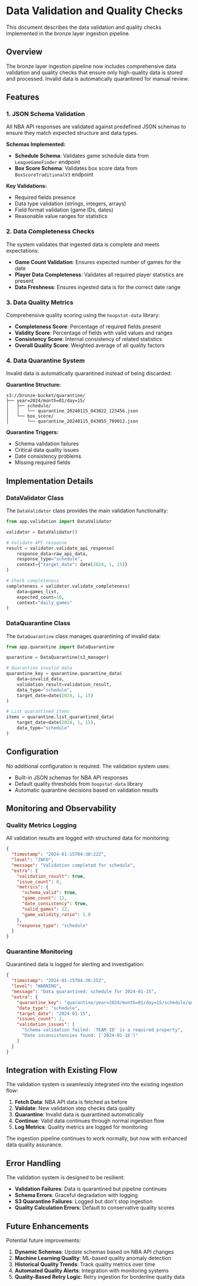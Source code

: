# Data Validation and Quality Checks

This document describes the data validation and quality checks implemented in the bronze layer ingestion pipeline.

## Overview

The bronze layer ingestion pipeline now includes comprehensive data validation and quality checks that ensure only high-quality data is stored and processed. Invalid data is automatically quarantined for manual review.

## Features

### 1. JSON Schema Validation

All NBA API responses are validated against predefined JSON schemas to ensure they match expected structure and data types.

**Schemas Implemented:**
- **Schedule Schema**: Validates game schedule data from `LeagueGameFinder` endpoint
- **Box Score Schema**: Validates box score data from `BoxScoreTraditionalV3` endpoint

**Key Validations:**
- Required fields presence
- Data type validation (strings, integers, arrays)
- Field format validation (game IDs, dates)
- Reasonable value ranges for statistics

### 2. Data Completeness Checks

The system validates that ingested data is complete and meets expectations:

- **Game Count Validation**: Ensures expected number of games for the date
- **Player Data Completeness**: Validates all required player statistics are present
- **Data Freshness**: Ensures ingested data is for the correct date range

### 3. Data Quality Metrics

Comprehensive quality scoring using the `hoopstat-data` library:

- **Completeness Score**: Percentage of required fields present
- **Validity Score**: Percentage of fields with valid values and ranges
- **Consistency Score**: Internal consistency of related statistics
- **Overall Quality Score**: Weighted average of all quality factors

### 4. Data Quarantine System

Invalid data is automatically quarantined instead of being discarded:

**Quarantine Structure:**
```
s3://bronze-bucket/quarantine/
├── year=2024/month=01/day=15/
│   ├── schedule/
│   │   └── quarantine_20240115_043022_123456.json
│   └── box_score/
│       └── quarantine_20240115_043055_789012.json
```

**Quarantine Triggers:**
- Schema validation failures
- Critical data quality issues
- Date consistency problems
- Missing required fields

## Implementation Details

### DataValidator Class

The `DataValidator` class provides the main validation functionality:

```python
from app.validation import DataValidator

validator = DataValidator()

# Validate API response
result = validator.validate_api_response(
    response_data=raw_api_data,
    response_type="schedule",
    context={"target_date": date(2024, 1, 15)}
)

# Check completeness
completeness = validator.validate_completeness(
    data=games_list,
    expected_count=10,
    context="daily_games"
)
```

### DataQuarantine Class

The `DataQuarantine` class manages quarantining of invalid data:

```python
from app.quarantine import DataQuarantine

quarantine = DataQuarantine(s3_manager)

# Quarantine invalid data
quarantine_key = quarantine.quarantine_data(
    data=invalid_data,
    validation_result=validation_result,
    data_type="schedule",
    target_date=date(2024, 1, 15)
)

# List quarantined items
items = quarantine.list_quarantined_data(
    target_date=date(2024, 1, 15),
    data_type="schedule"
)
```

## Configuration

No additional configuration is required. The validation system uses:

- Built-in JSON schemas for NBA API responses
- Default quality thresholds from `hoopstat-data` library
- Automatic quarantine decisions based on validation results

## Monitoring and Observability

### Quality Metrics Logging

All validation results are logged with structured data for monitoring:

```json
{
  "timestamp": "2024-01-15T04:30:22Z",
  "level": "INFO",
  "message": "Validation completed for schedule",
  "extra": {
    "validation_result": true,
    "issue_count": 0,
    "metrics": {
      "schema_valid": true,
      "game_count": 12,
      "date_consistency": true,
      "valid_games": 12,
      "game_validity_ratio": 1.0
    },
    "response_type": "schedule"
  }
}
```

### Quarantine Monitoring

Quarantined data is logged for alerting and investigation:

```json
{
  "timestamp": "2024-01-15T04:30:25Z",
  "level": "WARNING",
  "message": "Data quarantined: schedule for 2024-01-15",
  "extra": {
    "quarantine_key": "quarantine/year=2024/month=01/day=15/schedule/quarantine_20240115_043025_123456.json",
    "data_type": "schedule",
    "target_date": "2024-01-15",
    "issues_count": 2,
    "validation_issues": [
      "Schema validation failed: 'TEAM_ID' is a required property",
      "Date inconsistencies found: ['2024-01-16']"
    ]
  }
}
```

## Integration with Existing Flow

The validation system is seamlessly integrated into the existing ingestion flow:

1. **Fetch Data**: NBA API data is fetched as before
2. **Validate**: New validation step checks data quality
3. **Quarantine**: Invalid data is quarantined automatically
4. **Continue**: Valid data continues through normal ingestion flow
5. **Log Metrics**: Quality metrics are logged for monitoring

The ingestion pipeline continues to work normally, but now with enhanced data quality assurance.

## Error Handling

The validation system is designed to be resilient:

- **Validation Failures**: Data is quarantined but pipeline continues
- **Schema Errors**: Graceful degradation with logging
- **S3 Quarantine Failures**: Logged but don't stop ingestion
- **Quality Calculation Errors**: Default to conservative quality scores

## Future Enhancements

Potential future improvements:

1. **Dynamic Schemas**: Update schemas based on NBA API changes
2. **Machine Learning Quality**: ML-based quality anomaly detection
3. **Historical Quality Trends**: Track quality metrics over time
4. **Automated Quality Alerts**: Integration with monitoring systems
5. **Quality-Based Retry Logic**: Retry ingestion for borderline quality data